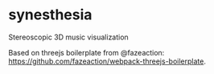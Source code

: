 # synesthesia

Stereoscopic 3D music visualization

Based on threejs boilerplate from @fazeaction: https://github.com/fazeaction/webpack-threejs-boilerplate.
